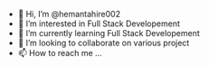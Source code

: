 - 👋 Hi, I’m @hemantahire002
- 👀 I’m interested in Full Stack Developement
- 🌱 I’m currently learning Full Stack Developement
- 💞️ I’m looking to collaborate on various project
- 📫 How to reach me ...

<!---
hemantahire002/hemantahire002 is a ✨ special ✨ repository because its `README.md` (this file) appears on your GitHub profile.
You can click the Preview link to take a look at your changes.
--->
